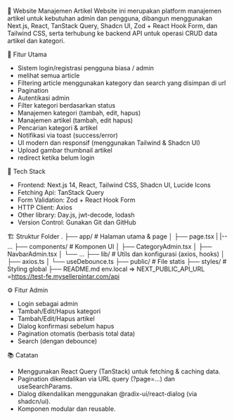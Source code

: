 📝 Website Manajemen Artikel 
Website ini merupakan platform manajemen artikel untuk kebutuhan admin dan pengguna, dibangun menggunakan Next.js, React, TanStack Query, Shadcn UI, Zod + React Hook Form, dan Tailwind CSS, serta terhubung ke backend API untuk operasi CRUD data artikel dan kategori.

🚀 Fitur Utama
 - Sistem login/registrasi pengguna biasa / admin
 - melihat semua article
 - Filtering article menggunakan kategory dan search yang disimpan di url
 - Pagination
 - Autentikasi admin
 - Filter kategori berdasarkan status
 - Manajemen kategori (tambah, edit, hapus)
 - Manajemen artikel (tambah, edit hapus)
 - Pencarian kategori & artikel
 - Notifikasi via toast (success/error)
 - UI modern dan responsif (menggunakan Tailwind & Shadcn UI)
 - Upload gambar thumbnail artikel
 - redirect ketika belum login

🧱 Tech Stack
 - Frontend: Next.js 14, React, Tailwind CSS, Shadcn UI, Lucide Icons
 - Fetching Api: TanStack Query
 - Form Validation: Zod + React Hook Form
 - HTTP Client: Axios
 - Other library: Day.js, jwt-decode, lodash
 - Version Control: Gunakan Git dan GitHub

🏗️ Struktur Folder
.
├── app/                        # Halaman utama & page
│   ├── page.tsx
|    |-- ...
├── components/                # Komponen UI 
│   ├── CategoryAdmin.tsx
│   ├── NavbarAdmin.tsx
│   └── ...
├── lib/                       # Utils dan konfigurasi (axios, hooks)
│   ├── axios.ts
│   └── useDebounce.ts
├── public/                    # File statis
├── styles/                    # Styling global 
├── README.md
env.local => NEXT_PUBLIC_API_URL =https://test-fe.mysellerpintar.com/api

⚙️ Fitur Admin
 - Login sebagai admin
 - Tambah/Edit/Hapus kategori
 - Tambah/Edit/Hapus artikel
 - Dialog konfirmasi sebelum hapus
 - Pagination otomatis (berbasis total data)
 - Search (dengan debounce)

📚 Catatan 
 - Menggunakan React Query (TanStack) untuk fetching & caching data.
 - Pagination dikendalikan via URL query (?page=...) dan useSearchParams.
 - Dialog dikendalikan menggunakan @radix-ui/react-dialog (via shadcn/ui).
 - Komponen modular dan reusable.
